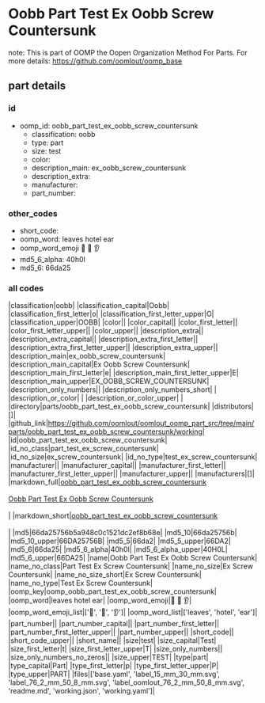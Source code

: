 # Oobb Part Test Ex Oobb Screw Countersunk  

note: This is part of OOMP the Oopen Organization Method For Parts. For more details: https://github.com/oomlout/oomp_base

##  part details





### id
* oomp_id: oobb_part_test_ex_oobb_screw_countersunk
  * classification: oobb
  * type: part
  * size: test
  * color: 
  * description_main: ex_oobb_screw_countersunk
  * description_extra: 
  * manufacturer: 
  * part_number: 

### other_codes
* short_code: 
* oomp_word: leaves hotel ear
* oomp_word_emoji :leaves: :hotel: :ear:
* md5_6_alpha: 40h0l
* md5_6: 66da25

### all codes 
|classification|oobb|
|classification_capital|Oobb|
|classification_first_letter|o|
|classification_first_letter_upper|O|
|classification_upper|OOBB|
|color||
|color_capital||
|color_first_letter||
|color_first_letter_upper||
|color_upper||
|description_extra||
|description_extra_capital||
|description_extra_first_letter||
|description_extra_first_letter_upper||
|description_extra_upper||
|description_main|ex_oobb_screw_countersunk|
|description_main_capital|Ex Oobb Screw Countersunk|
|description_main_first_letter|e|
|description_main_first_letter_upper|E|
|description_main_upper|EX_OOBB_SCREW_COUNTERSUNK|
|description_only_numbers||
|description_only_numbers_short| |
|description_or_color| |
|description_or_color_upper| |
|directory|parts/oobb_part_test_ex_oobb_screw_countersunk|
|distributors|[]|
|github_link|https://github.com/oomlout/oomlout_oomp_part_src/tree/main/parts/oobb_part_test_ex_oobb_screw_countersunk/working|
|id|oobb_part_test_ex_oobb_screw_countersunk|
|id_no_class|part_test_ex_screw_countersunk|
|id_no_size|ex_screw_countersunk|
|id_no_type|test_ex_screw_countersunk|
|manufacturer||
|manufacturer_capital||
|manufacturer_first_letter||
|manufacturer_first_letter_upper||
|manufacturer_upper||
|manufacturers|[]|
|markdown_full|[oobb_part_test_ex_oobb_screw_countersunk](https://github.com/oomlout/oomlout_oomp_part_src/tree/main/parts/oobb_part_test_ex_oobb_screw_countersunk/working)<br>[](https://github.com/oomlout/oomlout_oomp_part_src/tree/main/parts/oobb_part_test_ex_oobb_screw_countersunk/working)<br>[Oobb Part Test Ex Oobb Screw Countersunk](https://github.com/oomlout/oomlout_oomp_part_src/tree/main/parts/oobb_part_test_ex_oobb_screw_countersunk/working)<br><br>|
|markdown_short|[oobb_part_test_ex_oobb_screw_countersunk](https://github.com/oomlout/oomlout_oomp_part_src/tree/main/parts/oobb_part_test_ex_oobb_screw_countersunk/working)<br><br>|
|md5|66da25756b5a948c0c1521dc2ef8b68e|
|md5_10|66da25756b|
|md5_10_upper|66DA25756B|
|md5_5|66da2|
|md5_5_upper|66DA2|
|md5_6|66da25|
|md5_6_alpha|40h0l|
|md5_6_alpha_upper|40H0L|
|md5_6_upper|66DA25|
|name|Oobb Part Test Ex Oobb Screw Countersunk|
|name_no_class|Part Test Ex Screw Countersunk|
|name_no_size|Ex Screw Countersunk|
|name_no_size_short|Ex Screw Countersunk|
|name_no_type|Test Ex Screw Countersunk|
|oomp_key|oomp_oobb_part_test_ex_oobb_screw_countersunk|
|oomp_word|leaves hotel ear|
|oomp_word_emoji|:leaves: :hotel: :ear:|
|oomp_word_emoji_list|[':leaves:', ':hotel:', ':ear:']|
|oomp_word_list|['leaves', 'hotel', 'ear']|
|part_number||
|part_number_capital||
|part_number_first_letter||
|part_number_first_letter_upper||
|part_number_upper||
|short_code||
|short_code_upper||
|short_name||
|size|test|
|size_capital|Test|
|size_first_letter|t|
|size_first_letter_upper|T|
|size_only_numbers||
|size_only_numbers_no_zeros||
|size_upper|TEST|
|type|part|
|type_capital|Part|
|type_first_letter|p|
|type_first_letter_upper|P|
|type_upper|PART|
|files|['base.yaml', 'label_15_mm_30_mm.svg', 'label_76_2_mm_50_8_mm.svg', 'label_oomlout_76_2_mm_50_8_mm.svg', 'readme.md', 'working.json', 'working.yaml']|
